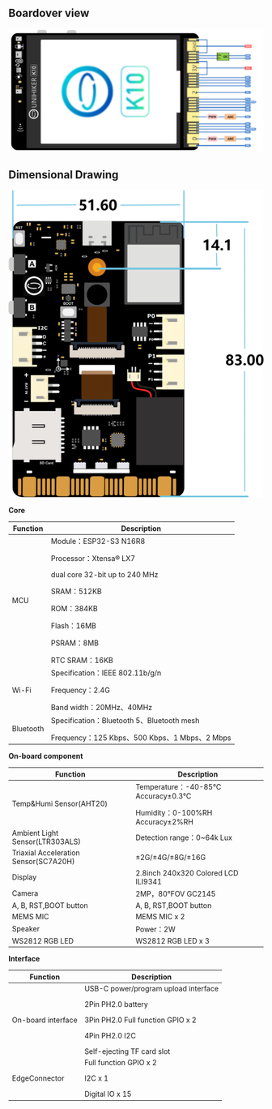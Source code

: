 ## **Boardover view**
![image.png](img/hardwarereference_onboard/onboard5.png) 

## **Dimensional Drawing**
![image.png](img/hardwarereference_onboard/onboard4.png) 

**Core**

| Function  | Description                         |
| ----- | ------------------------------------------------------------ |
| MCU   | Module：ESP32-S3 N16R8 </p>Processor：Xtensa® LX7 </p>dual core 32-bit up to 240 MHz </p>SRAM：512KB </p>ROM：384KB</p> Flash：16MB </p>PSRAM：8MB </p>RTC SRAM：16KB |
| Wi-Fi | Specification：IEEE 802.11b/g/n </p>Frequency：2.4G </p>Band width：20MHz、40MHz |
| Bluetooth  | Specification：Bluetooth 5、Bluetooth mesh </p>Frequency：125 Kbps、500 Kbps、1 Mbps、2 Mbps |

**On-board component**

| Function                      | Description                                |
| ------------------------- | ---------------------------------------------------- |
| Temp&Humi Sensor(AHT20)       | Temperature：-40-85℃  Accuracy±0.3℃</p>Humidity：0-100%RH Accuracy±2%RH |
| Ambient Light Sensor(LTR303ALS)   | Detection range：0~64k Lux                                  |
| Triaxial Acceleration Sensor(SC7A20H) | ±2G/±4G/±8G/±16G                                     |
| Display                      | 2.8inch 240x320 Colored LCD  ILI9341                                     |
| Camera                    | 2MP，80°FOV   GC2145              |
| A, B, RST,BOOT button            | A, B, RST,BOOT button       |
| MEMS MIC                | MEMS MIC x 2            |
| Speaker                    | Power：2W                          |
| WS2812 RGB LED              | WS2812 RGB LED x 3         |

**Interface**

| Function         | Description                                |
| ------------ | ------------------------------------------------------------ |
| On-board interface     | USB-C power/program upload interface</p>2Pin PH2.0 battery</p>3Pin PH2.0 Full function GPIO x 2</p>4Pin PH2.0 I2C </p>Self-ejecting TF card slot |
| EdgeConnector | Full function GPIO x 2</p>I2C x 1</p>Digital IO x 15       |

